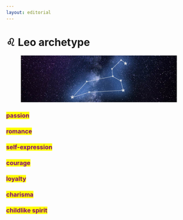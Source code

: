 ```yaml
---
layout: editorial
---
```


# ♌️ Leo archetype

<figure><img src="../../../../../../../.gitbook/assets/leo-cover.jpg" alt=""><figcaption></figcaption></figure>

### <mark style="color:purple;">passion</mark>

### <mark style="color:purple;">romance</mark>

### <mark style="color:purple;">self-expression</mark>

### <mark style="color:purple;">courage</mark>

### <mark style="color:purple;">loyalty</mark>

### <mark style="color:purple;">charisma</mark>

### <mark style="color:purple;">childlike spirit</mark>
